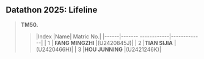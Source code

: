 ## Datathon 2025: Lifeline   
>
> __TM50.__  
>>  
>> |Index |Name| Matric No.|
>> |------|------- ------------|-------------|
>> | 1 | __FANG MINGZHI__ |(U2420845J)|
>> | 2 |__TIAN SIJIA__ | (U2420466H)|
>> | 3 |__HOU JUNNING__ |(U2421246K)|
>>  

  

